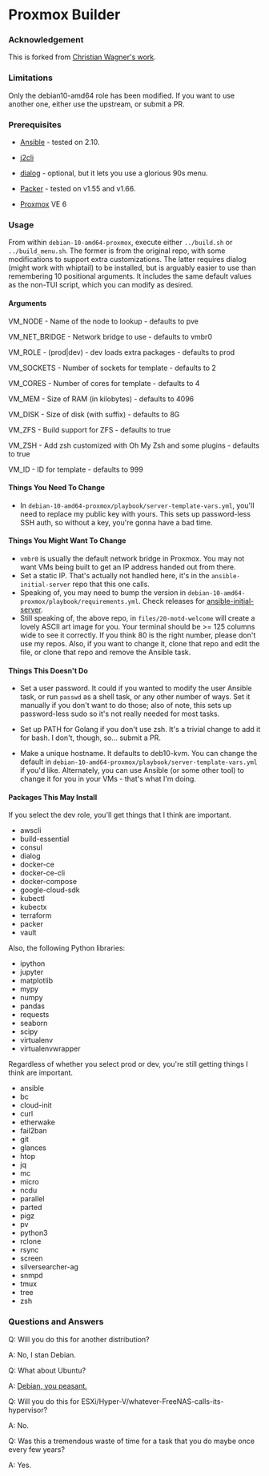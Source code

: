 # Proxmox Builder

### Acknowledgement
This is forked from [Christian Wagner's work](https://github.com/chriswayg/packer-proxmox-templates).

### Limitations
Only the debian10-amd64 role has been modified. If you want to use another one, either use the upstream, or submit a PR.

### Prerequisites

-  [Ansible](https://docs.ansible.com/ansible/latest/installation_guide/index.html) - tested on 2.10.

-  [j2cli](https://github.com/kolypto/j2cli)

-  [dialog](https://invisible-island.net/dialog/) - optional, but it lets you use a glorious 90s menu.

-  [Packer](https://github.com/hashicorp/packer/releases) - tested on v1.55 and v1.66.

-  [Proxmox](https://www.proxmox.com/en/downloads/category/iso-images-pve) VE 6

### Usage
From within `debian-10-amd64-proxmox`, execute either `../build.sh` or `../build_menu.sh`. The former is from the original repo, with some modifications to support extra customizations. The latter requires dialog (might work with whiptail) to be installed, but is arguably easier to use than remembering 10 positional arguments. It includes the same default values as the non-TUI script, which you can modify as desired.

#### Arguments

VM_NODE       - Name of the node to lookup - defaults to pve

VM_NET_BRIDGE - Network bridge to use - defaults to vmbr0

VM_ROLE       - (prod|dev) - dev loads extra packages - defaults to prod

VM_SOCKETS    - Number of sockets for template - defaults to 2

VM_CORES      - Number of cores for template - defaults to 4

VM_MEM        - Size of RAM (in kilobytes) - defaults to 4096

VM_DISK       - Size of disk (with suffix) - defaults to 8G

VM_ZFS        - Build support for ZFS - defaults to true

VM_ZSH        - Add zsh customized with Oh My Zsh and some plugins - defaults to true

VM_ID         - ID for template - defaults to 999

#### Things You Need To Change
- In `debian-10-amd64-proxmox/playbook/server-template-vars.yml`, you'll need to replace my public key with yours. This sets up password-less SSH auth, so without a key, you're gonna have a bad time.

#### Things You Might Want To Change
- `vmbr0` is usually the default network bridge in Proxmox. You may not want VMs being built to get an IP address handed out from there.
- Set a static IP. That's actually not handled here, it's in the `ansible-initial-server` repo that this one calls.
- Speaking of, you may need to bump the version in `debian-10-amd64-proxmox/playbook/requirements.yml`. Check releases for [ansible-initial-server](https://github.com/stephanGarland/ansible-initial-server/releases).
- Still speaking of, the above repo, in `files/20-motd-welcome` will create a lovely ASCII art image for you. Your terminal should be >= 125 columns wide to see it correctly. If you think 80 is the right number, please don't use my repos. Also, if you want to change it, clone that repo and edit the file, or clone that repo and remove the Ansible task.

#### Things This Doesn't Do
- Set a user password. It could if you wanted to modify the user Ansible task, or run `passwd` as a shell task, or any other number of ways. Set it manually if you don't want to do those; also of note, this sets up password-less sudo so it's not really needed for most tasks.

- Set up PATH for Golang if you don't use zsh. It's a trivial change to add it for bash. I don't, though, so... submit a PR.

- Make a unique hostname. It defaults to deb10-kvm. You can change the default in `debian-10-amd64-proxmox/playbook/server-template-vars.yml` if you'd like. Alternately, you can use Ansible (or some other tool) to change it for you in your VMs - that's what I'm doing.

#### Packages This May Install
If you select the dev role, you'll get things that I think are important.

- awscli
- build-essential
- consul
- dialog
- docker-ce
- docker-ce-cli
- docker-compose
- google-cloud-sdk
- kubectl
- kubectx
- terraform
- packer
- vault

Also, the following Python libraries:

- ipython
- jupyter
- matplotlib
- mypy
- numpy
- pandas
- requests
- seaborn
- scipy
- virtualenv
- virtualenvwrapper

Regardless of whether you select prod or dev, you're still getting things I think are important.

 - ansible
 - bc
 - cloud-init
 - curl
 - etherwake
 - fail2ban
 - git
 - glances
 - htop
 - jq
 - mc
 - micro
 - ncdu
 - parallel
 - parted
 - pigz
 - pv
 - python3
 - rclone
 - rsync
 - screen
 - silversearcher-ag
 - snmpd
 - tmux
 - tree
 - zsh
 
### Questions and Answers
Q: Will you do this for another distribution?

A: No, I stan Debian.

Q: What about Ubuntu?

A: [Debian, you peasant.](http://ars.userfriendly.org/cartoons/?id=19990301)

Q: Will you do this for ESXi/Hyper-V/whatever-FreeNAS-calls-its-hypervisor?

A: No.

Q: Was this a tremendous waste of time for a task that you do maybe once every few years?

A: Yes.
